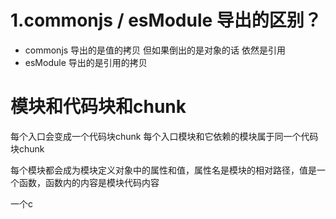 # 1.commonjs / esModule 导出的区别？

- commonjs 导出的是值的拷贝 但如果倒出的是对象的话 依然是引用
- esModule 导出的是引用的拷贝

# 模块和代码块和chunk

每个入口会变成一个代码块chunk
每个入口模块和它依赖的模块属于同一个代码块chunk

每个模块都会成为模块定义对象中的属性和值，属性名是模块的相对路径，值是一个函数，函数内的内容是模块代码内容

一个c